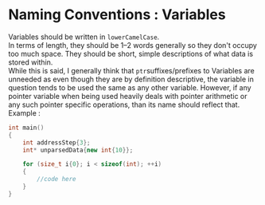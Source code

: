 # Naming Conventions : Variables

Variables should be written in `lowerCamelCase`.  
In terms of length, they should be 1–2 words generally so they don't occupy too much space. They should be short, simple descriptions of what data is stored within.  
While this is said, I generally think that `ptr`suffixes/prefixes to Variables are unneeded as even though they are by definition descriptive, the variable in question tends to be used the same as any other variable.
However, if any pointer variable when being used heavily deals with pointer arithmetic or any such pointer specific operations, than its name should reflect that.  
Example : 
``` cpp linenums="1"
int main()
{
	int addressStep{3};
	int* unparsedData{new int{10}};

	for (size_t i{0}; i < sizeof(int); ++i)
	{
		//code here
	}
}
```

